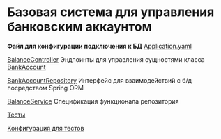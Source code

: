 # Базовая система для управления банковским аккаунтом

**Файл для конфигурации подключения к БД**
[Application.yaml](src/main/resources/application.yaml)



[BalanceController](src/main/java/com/company/balanceservice/controller/BalanceController.java)
Эндпоинты для управления сущностями класса [BankAccount](src/main/java/com/company/balanceservice/entity/BankAccount.java)

[BankAccountRepository](src/main/java/com/company/balanceservice/repository/BankAccountRepository.java)
Интерфейс для взаимодействий с б/д посредством Spring ORM

[BalanceService](src/main/java/com/company/balanceservice/service/BalanceServiceImpl.java)
Спецификация функционала репозитория

[Тесты](src/test/java/com/company/balanceservice)

[Конфигурация для тестов](src/test/resources/application-test.properties)